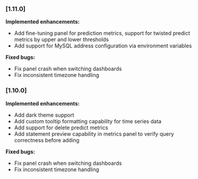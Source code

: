 ### [1.11.0]

**Implemented enhancements:**

- Add fine-tuning panel for prediction metrics, support for twisted predict metrics by upper and lower thresholds
- Add support for MySQL address configuration via environment variables

**Fixed bugs:**

- Fix panel crash when switching dashboards
- Fix inconsistent timezone handling 

### [1.10.0]

**Implemented enhancements:**

- Add dark theme support 
- Add custom tooltip formatting capability for time series data
- Add support for delete predict metrics
- Add statement preview capability in metrics panel to verify query correctness before adding

**Fixed bugs:**

- Fix panel crash when switching dashboards
- Fix inconsistent timezone handling


